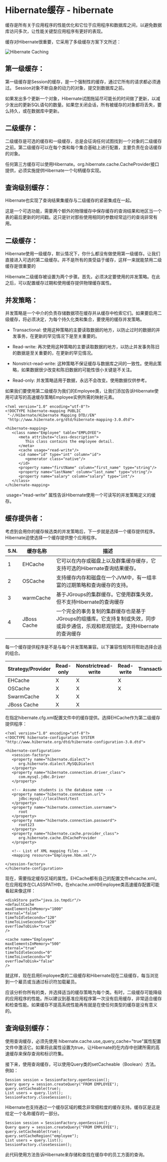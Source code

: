 # Hibernate缓存 - hibernate

缓存是所有关于应用程序的性能优化和它位于应用程序和数据库之间，以避免数据库访问多次，让性能关键型应用程序有更好的表现。

缓存对Hibernate很重要，它采用了多级缓存方案下文所述：

![Hibernate Caching](../img/221T022E-0.jpg)

## 第一级缓存：

第一级缓存是Session的缓存，是一个强制性的缓存，通过它所有的请求都必须通过。 Session对象不断自身的动力的对象，提交到数据库之前。

如果发出多个更新一个对象，Hibernate试图拖延尽可能长的时间做了更新，以减少发出的更新SQL语句的数量。如果您关闭会话，所有被缓存的对象都将丢失，要么持久，或在数据库中更新。

## 二级缓存：

二级缓存是可选的缓存和一级缓存，总是会征询任何试图找到一个对象的二级缓存之前。第二级缓存可以在每个类和每个集合基础上进行配置，主要负责在会话缓存的对象。

任何第三方缓存可以使用Hibernate。org.hibernate.cache.CacheProvider接口提供，必须实施提供Hibernate一个句柄缓存实现。

## 查询级别缓存：

Hibernate也实现了查询结果集缓存与二级缓存的紧密集成在一起。

这是一个可选功能，需要两个额外的物理缓存中保存缓存的查询结果和地区当一个表的最后更新的时间戳。这只是针对那些使用相同的参数经常运行的查询非常有用。

## 二级缓存：

Hibernate使用一级缓存，默认情况下，你什么都没有做使用第一级缓存。让我们直接进入可选的第二级缓存。并不是所有的类受益于缓存，这样一来就能禁用二级缓存是很重要的

Hibernate二级缓存被设置为两个步骤。首先，必须决定要使用的并发策略。在此之后，可以配置缓存过期和使用缓存提供物理缓存属性。

## 并发策略：

并发策略是一个中介的负责存储数据项在缓存并从缓存中检索它们。如果要启用二级缓存，将必须决定，为每个持久化类和集合，要使用的缓存并发策略。

*   Transactional: 使用这种策略的主要读取数据的地方，以防止过时的数据的并发事务，在更新的罕见情况下是至关重要的。

*   Read-write: 再次使用这种策略的主要读取数据的地方，以防止并发事务陈旧的数据是至关重要的，在更新的罕见情况。

*   Nonstrict-read-write: 这种策略不保证缓存与数据库之间的一致性。使用此策略，如果数据很少改变和陈旧数据的可能性很小关键是不关注。

*   Read-only: 并发策略适用于数据，永远不会改变。使用数据仅供参考。

如果我们要使用第二级缓存为我们的Employee类，让我们添加告诉Hibernate使用可读写的高速缓存策略Employee实例所需的映射元素。

```
<?xml version="1.0" encoding="utf-8"?>
<!DOCTYPE hibernate-mapping PUBLIC 
 "-//Hibernate/Hibernate Mapping DTD//EN"
 "http://www.hibernate.org/dtd/hibernate-mapping-3.0.dtd"> 

<hibernate-mapping>
   <class name="Employee" table="EMPLOYEE">
      <meta attribute="class-description">
         This class contains the employee detail. 
      </meta>
      <cache usage="read-write"/>
      <id name="id" type="int" column="id">
         <generator class="native"/>
      </id>
      <property name="firstName" column="first_name" type="string"/>
      <property name="lastName" column="last_name" type="string"/>
      <property name="salary" column="salary" type="int"/>
   </class>
</hibernate-mapping>
```

 usage="read-write" 属性告诉Hibernate使用一个可读写的并发策略定义的缓存。

## 缓存提供者：

考虑到会用你的缓存候选类的并发策略后，下一步就是选择一个缓存提供程序。Hibernate迫使选择一个缓存提供整个应用程序。

| S.N. | 缓存名称 | 描述 |
| --- | --- | --- |
| 1 | EHCache | 它可以在内存或磁盘上以及群集缓存缓存，它支持可选的Hibernate查询结果缓存。 |
| 2 | OSCache | 支持缓存内存和磁盘在一个JVM中，有一组丰富的过期策略和查询缓存的支持。 |
| 3 | warmCache | 基于JGroups的集群缓存。它使用群集失效，但不支持Hibernate的查询缓存 |
| 4 | JBoss Cache | 一个完全的事务复制的集群缓存也是基于JGroups的组播库。它支持复制或失效，同步或异步通信，乐观和悲观锁定。支持Hibernate的查询缓存 |

每一个缓存提供程序是不是与每个并发策略兼容。以下兼容性矩阵将帮助选择合适的组合。

| Strategy/Provider | Read-only | Nonstrictread-write | Read-write | Transactional |
| --- | --- | --- | --- | --- |
| EHCache | X | X | X |
| OSCache | X | X | X |
| SwarmCache | X | X |
| JBoss Cache | X | X |

在指定hibernate.cfg.xml配置文件中的缓存提供。选择EHCache作为第二级缓存提供程序：

```
<?xml version="1.0" encoding="utf-8"?>
<!DOCTYPE hibernate-configuration SYSTEM 
"http://www.hibernate.org/dtd/hibernate-configuration-3.0.dtd">

<hibernate-configuration>
   <session-factory>
   <property name="hibernate.dialect">
      org.hibernate.dialect.MySQLDialect
   </property>
   <property name="hibernate.connection.driver_class">
      com.mysql.jdbc.Driver
   </property>

   <!-- Assume students is the database name -->
   <property name="hibernate.connection.url">
      jdbc:mysql://localhost/test
   </property>
   <property name="hibernate.connection.username">
      root
   </property>
   <property name="hibernate.connection.password">
      root123
   </property>
   <property name="hibernate.cache.provider_class">
      org.hibernate.cache.EhCacheProvider
   </property>

   <!-- List of XML mapping files -->
   <mapping resource="Employee.hbm.xml"/>

</session-factory>
</hibernate-configuration>
```

现在，需要指定缓存区域的属性。EHCache都有自己的配置文件ehcache.xml，在应用程序在CLASSPATH中。在ehcache.xml中Employee类高速缓存配置可能看起来像这样：

```
<diskStore path="java.io.tmpdir"/>
<defaultCache
maxElementsInMemory="1000"
eternal="false"
timeToIdleSeconds="120"
timeToLiveSeconds="120"
overflowToDisk="true"
/>

<cache name="Employee"
maxElementsInMemory="500"
eternal="true"
timeToIdleSeconds="0"
timeToLiveSeconds="0"
overflowToDisk="false"
/>
```

就这样，现在启用Employee类的二级缓存和Hibernate现在二级缓存，每当浏览到一个雇员或当通过标识符加载雇员。

应该分析你所有的类，并选择适当的缓存策略为每个类。有时，二级缓存可能降级的应用程序的性能。所以建议到基准应用程序第一次没有启用缓存，非常适合缓存和检查性能。如果缓存不提高系统性能再有就是在使任何类型的缓存是没有意义的。

## 查询级别缓存：

使用查询缓存，必须先使用 hibernate.cache.use_query_cache="true"属性配置文件中激活它。如果将此属性设置为true，让Hibernate的在内存中创建所需的高速缓存来保存查询和标识符集。

接下来，使用查询缓存，可以使用Query类的setCacheable（Boolean）方法。例如：

```
Session session = SessionFactory.openSession();
Query query = session.createQuery("FROM EMPLOYEE");
query.setCacheable(true);
List users = query.list();
SessionFactory.closeSession();
```

Hibernate也支持通过一个缓存区域的概念非常细粒度的缓存支持。缓存区是这是给定一个名称缓存的一部分。

```
Session session = SessionFactory.openSession();
Query query = session.createQuery("FROM EMPLOYEE");
query.setCacheable(true);
query.setCacheRegion("employee");
List users = query.list();
SessionFactory.closeSession();
```

此代码使用方法告诉Hibernate来存储和查找在缓存中的员工方面的查询。

